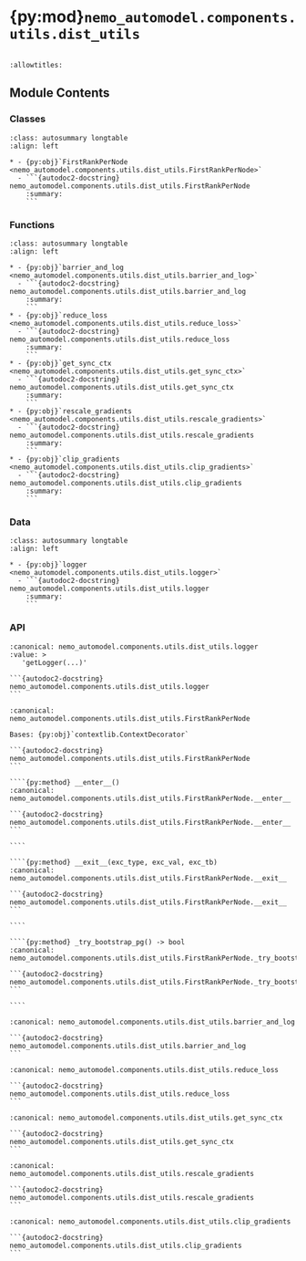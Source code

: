 # {py:mod}`nemo_automodel.components.utils.dist_utils`

```{py:module} nemo_automodel.components.utils.dist_utils
```

```{autodoc2-docstring} nemo_automodel.components.utils.dist_utils
:allowtitles:
```

## Module Contents

### Classes

````{list-table}
:class: autosummary longtable
:align: left

* - {py:obj}`FirstRankPerNode <nemo_automodel.components.utils.dist_utils.FirstRankPerNode>`
  - ```{autodoc2-docstring} nemo_automodel.components.utils.dist_utils.FirstRankPerNode
    :summary:
    ```
````

### Functions

````{list-table}
:class: autosummary longtable
:align: left

* - {py:obj}`barrier_and_log <nemo_automodel.components.utils.dist_utils.barrier_and_log>`
  - ```{autodoc2-docstring} nemo_automodel.components.utils.dist_utils.barrier_and_log
    :summary:
    ```
* - {py:obj}`reduce_loss <nemo_automodel.components.utils.dist_utils.reduce_loss>`
  - ```{autodoc2-docstring} nemo_automodel.components.utils.dist_utils.reduce_loss
    :summary:
    ```
* - {py:obj}`get_sync_ctx <nemo_automodel.components.utils.dist_utils.get_sync_ctx>`
  - ```{autodoc2-docstring} nemo_automodel.components.utils.dist_utils.get_sync_ctx
    :summary:
    ```
* - {py:obj}`rescale_gradients <nemo_automodel.components.utils.dist_utils.rescale_gradients>`
  - ```{autodoc2-docstring} nemo_automodel.components.utils.dist_utils.rescale_gradients
    :summary:
    ```
* - {py:obj}`clip_gradients <nemo_automodel.components.utils.dist_utils.clip_gradients>`
  - ```{autodoc2-docstring} nemo_automodel.components.utils.dist_utils.clip_gradients
    :summary:
    ```
````

### Data

````{list-table}
:class: autosummary longtable
:align: left

* - {py:obj}`logger <nemo_automodel.components.utils.dist_utils.logger>`
  - ```{autodoc2-docstring} nemo_automodel.components.utils.dist_utils.logger
    :summary:
    ```
````

### API

````{py:data} logger
:canonical: nemo_automodel.components.utils.dist_utils.logger
:value: >
   'getLogger(...)'

```{autodoc2-docstring} nemo_automodel.components.utils.dist_utils.logger
```

````

`````{py:class} FirstRankPerNode
:canonical: nemo_automodel.components.utils.dist_utils.FirstRankPerNode

Bases: {py:obj}`contextlib.ContextDecorator`

```{autodoc2-docstring} nemo_automodel.components.utils.dist_utils.FirstRankPerNode
```

````{py:method} __enter__()
:canonical: nemo_automodel.components.utils.dist_utils.FirstRankPerNode.__enter__

```{autodoc2-docstring} nemo_automodel.components.utils.dist_utils.FirstRankPerNode.__enter__
```

````

````{py:method} __exit__(exc_type, exc_val, exc_tb)
:canonical: nemo_automodel.components.utils.dist_utils.FirstRankPerNode.__exit__

```{autodoc2-docstring} nemo_automodel.components.utils.dist_utils.FirstRankPerNode.__exit__
```

````

````{py:method} _try_bootstrap_pg() -> bool
:canonical: nemo_automodel.components.utils.dist_utils.FirstRankPerNode._try_bootstrap_pg

```{autodoc2-docstring} nemo_automodel.components.utils.dist_utils.FirstRankPerNode._try_bootstrap_pg
```

````

`````

````{py:function} barrier_and_log(string: str) -> None
:canonical: nemo_automodel.components.utils.dist_utils.barrier_and_log

```{autodoc2-docstring} nemo_automodel.components.utils.dist_utils.barrier_and_log
```
````

````{py:function} reduce_loss(loss_store: list[torch.Tensor], total_num_tokens: torch.Tensor, per_token_loss: bool = True, dp_group: typing.Optional[torch.distributed.ProcessGroup] = None) -> tuple[torch.Tensor, torch.Tensor]
:canonical: nemo_automodel.components.utils.dist_utils.reduce_loss

```{autodoc2-docstring} nemo_automodel.components.utils.dist_utils.reduce_loss
```
````

````{py:function} get_sync_ctx(model, is_optim_step)
:canonical: nemo_automodel.components.utils.dist_utils.get_sync_ctx

```{autodoc2-docstring} nemo_automodel.components.utils.dist_utils.get_sync_ctx
```
````

````{py:function} rescale_gradients(model, num_tokens_for_grad_scaling, dp_group=None)
:canonical: nemo_automodel.components.utils.dist_utils.rescale_gradients

```{autodoc2-docstring} nemo_automodel.components.utils.dist_utils.rescale_gradients
```
````

````{py:function} clip_gradients(model, clip_norm, foreach=True)
:canonical: nemo_automodel.components.utils.dist_utils.clip_gradients

```{autodoc2-docstring} nemo_automodel.components.utils.dist_utils.clip_gradients
```
````
